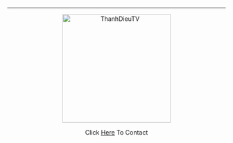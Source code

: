 -----

<p align="center">
<img class="Blob" src="https://i.imgur.com/lSSa9YM.jpg" width="250" height="250" alt="ThanhDieuTV">
</p>


<p align="center">
Click <a href="https://www.facebook.com/valerie.alvares"><u>Here</u></a> To Contact
</p>
